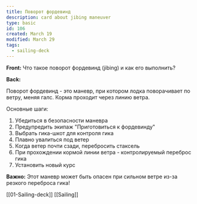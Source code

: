 ```yaml
---
title: Поворот фордевинд
description: card about jibing maneuver
type: basic
id: 106
created: March 19
modified: March 29
tags:
  - sailing-deck
---
```


**Front:**
Что такое поворот фордевинд (jibing) и как его выполнить?

**Back:**
<p>Поворот фордевинд - это маневр, при котором лодка поворачивает по ветру, меняя галс. Корма проходит через линию ветра.</p>

<p>Основные шаги:</p>
<ol>
  <li>Убедиться в безопасности маневра</li>
  <li>Предупредить экипаж "Приготовиться к фордевинду"</li>
  <li>Выбрать гика-шкот для контроля гика</li>
  <li>Плавно увалиться под ветер</li>
  <li>Когда ветер почти сзади, перебросить стаксель</li>
  <li>При прохождении кормой линии ветра - контролируемый переброс гика</li>
  <li>Установить новый курс</li>
</ol>

<p><strong>Важно:</strong> Этот маневр может быть опасен при сильном ветре из-за резкого переброса гика!</p>
[[01-Sailing-deck]]
[[Sailing]]